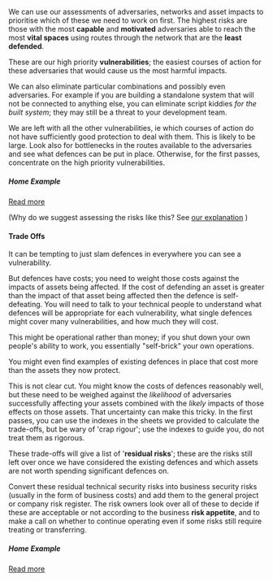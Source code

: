 



We can use our assessments of adversaries, networks and asset impacts to prioritise which of these we need to work on first. The highest risks are those with the most **capable** and **motivated** adversaries able to reach the most **vital spaces**  using routes through the network that are the **least defended**. 

These are our high priority **vulnerabilities**; the easiest courses of action for these adversaries that would cause us the most harmful impacts. 

We can also eliminate particular combinations and possibly even adversaries. For example if you are building a standalone system that will not be connected to anything else, you can eliminate script kiddies *for the built system*; they may still be a threat to your development team.

We are left with all the other vulnerabilities, ie which courses of action do not have sufficiently good protection to deal with them. This is likely to be large. Look also for bottlenecks in the routes available to the adversaries and see what defences can be put in place. Otherwise, for the first passes, concentrate on the high priority vulnerabilities.

##### Home Example

[Read more](./examples/home/)



(Why do we suggest assessing the risks like this? See [our explanation](../smart/SecurityPicture.md) )

#### Trade Offs

It can be tempting to just slam defences in everywhere you can see a vulnerability. 

But defences have costs; you need to weight those costs against the impacts of assets being affected.  If the cost of defending an asset is greater than the impact of that asset being affected then the defence is self-defeating.  You will need to talk to your technical people to understand what defences will be appropriate for each vulnerability, what single defences might cover many vulnerabilities, and how much they will cost.

This might be operational rather than money; if you shut down your own people's ability to work, you essentially "self-brick" your own operations. 

You might even find examples of existing defences in place that cost more than the assets they now protect.

This is not clear cut. You might know the costs of defences reasonably well,  but these need to be weighed against the *likelihood* of adversaries successfully affecting  your assets combined with the *likely* impacts of those effects on those assets.  That uncertainty can make this tricky. In the first passes, you can use the indexes in the sheets we provided to calculate the trade-offs, but be wary of 'crap rigour'; use the indexes to guide you, do not treat them as rigorous. 

These trade-offs will give a list of '**residual risks**'; these are the risks still left over once we have considered the existing defences and which assets are not worth spending significant defences on.  

Convert these residual technical security risks into business security risks (usually in the form of business costs) and add them to the general project or company risk register. The risk owners look over all of these to decide if these are acceptable or not according to the business **risk appetite**, and to make a call on whether to continue operating even if some risks still require treating or transferring.  

##### Home Example

[Read more](./examples/home/)

